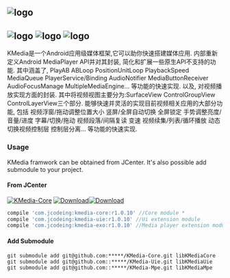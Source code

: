 ![logo](https://raw.githubusercontent.com/jcodeing/XMediaGo/master/readme/kmedia_logo.png)
----
![logo](https://raw.githubusercontent.com/jcodeing/XMediaGo/master/readme/demo_sr_1.gif)
![logo](https://raw.githubusercontent.com/jcodeing/XMediaGo/master/readme/demo_ui.gif)
![logo](https://raw.githubusercontent.com/jcodeing/XMediaGo/master/readme/demo_sr_2.gif)
----
KMedia是一个Android应用级媒体框架,它可以助你快速搭建媒体应用.
内部重新定义Android MediaPlayer API并对其封装, 简化和扩展一些原生API不支持的功能.
其中涵盖了, PlayAB ABLoop PositionUnitLoop PlaybackSpeed MediaQueue PlayerService/Binding
AudioNotifier MediaButtonReceiver AudioFocusManage MultipleMediaEngine... 等功能的快速实现.
以及, 对视频播放实现方面的封装. 其中将视频视图主要分为:SurfaceView ControlGroupView ControlLayerView三个部分.
能够快速并灵活的实现目前视频相关应用的大部分功能, 包括 视频浮窗/拖动调整位置大小 竖屏/全屏自动切换 全屏锁定 手势调整亮度/音量/进度
字幕/切换/拖动 视频段落/间隔复读 变速 视频续集/列表/循环播放 动态切换视频控制层 控制层分离... 等功能的快速实现.

### Usage ###
KMedia framwork can be obtained from JCenter. It's also possible add submodule to your project.

#### From JCenter ####
[![KMedia-Core](https://raw.githubusercontent.com/jcodeing/XMediaGo/master/readme/icon/kmedia_core.png)](https://bintray.com/jcodeing/kmedia/kmedia-core/_latestVersion)
[![Download](https://raw.githubusercontent.com/jcodeing/XMediaGo/master/readme/icon/kmedia_exo.png)](https://bintray.com/jcodeing/kmedia/kmedia-core/_latestVersion)[![Download](https://raw.githubusercontent.com/jcodeing/XMediaGo/master/readme/icon/kmedia_uie.png)](https://bintray.com/jcodeing/kmedia/kmedia-core/_latestVersion)
```gradle
compile 'com.jcodeing:kmedia-core:r1.0.10' //Core module *
compile 'com.jcodeing:kmedia-uie:r1.0.10' //Ui extension module
compile 'com.jcodeing:kmedia-exo:r1.0.10' //Media player extension module
```

#### Add Submodule ####
```command
git submodule add git@github.com:*****/KMedia-Core.git libKMediaCore
git submodule add git@github.com::*****/KMedia-Uie.git libKMediaUie
git submodule add git@github.com::*****/KMedia-Mpe.git libKMediaMpe
```
